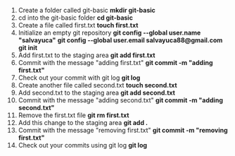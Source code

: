 1. Create a folder called git-basic __mkdir git-basic__
2. cd into the git-basic folder __cd git-basic__
3. Create a file called first.txt __touch first.txt__
4. Initialize an empty git repository
    __git config --global user.name "salvayuca"__
    __git config --global user.email salvayuca88@gmail.com__
    __git init__
5. Add first.txt to the staging area __git add first.txt__
6. Commit with the message "adding first.txt" __git commit -m "adding first.txt"__
7. Check out your commit with git log __git log__
8. Create another file called second.txt __touch second.txt__
9. Add second.txt to the staging area __git add second.txt__
10. Commit with the message "adding second.txt" __git commit -m "adding second.txt"__
11. Remove the first.txt file __git rm first.txt__
12. Add this change to the staging area __git add .__
13. Commit with the message "removing first.txt" __git commit -m "removing first.txt"__
14. Check out your commits using git log __git log__